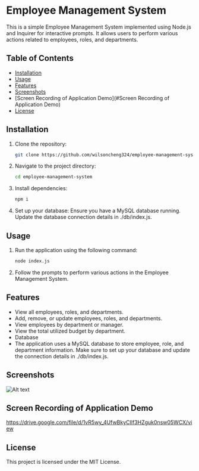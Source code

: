 # Employee Management System

This is a simple Employee Management System implemented using Node.js and Inquirer for interactive prompts. It allows users to perform various actions related to employees, roles, and departments.

## Table of Contents
- [Installation](#installation)
- [Usage](#usage)
- [Features](#features)
- [Screenshots](#screenshots)
- [Screen Recording of Application Demo](#Screen Recording of Application Demo)
- [License](#license)

## Installation

1. Clone the repository:
   ```bash
   git clone https://github.com/wilsoncheng324/employee-management-system.git

2. Navigate to the project directory:
   ```bash
   cd employee-management-system

3. Install dependencies:
   ```bash
   npm i

4. Set up your database:
    Ensure you have a MySQL database running.
    Update the database connection details in ./db/index.js.


## Usage
1. Run the application using the following command:
    ```bash
    node index.js

2. Follow the prompts to perform various actions in the Employee Management System.

## Features

- View all employees, roles, and departments.
- Add, remove, or update employees, roles, and departments.
- View employees by department or manager.
- View the total utilized budget by department.
- Database
- The application uses a MySQL database to store employee, role, and department information. Make sure to set up your database and update the connection details in ./db/index.js.

## Screenshots

![Alt text](screenshot.png)

## Screen Recording of Application Demo

https://drive.google.com/file/d/1vR5wy_4UfwBkyCIlf3HZguk0nsw05WCX/view


## License

This project is licensed under the MIT License.
